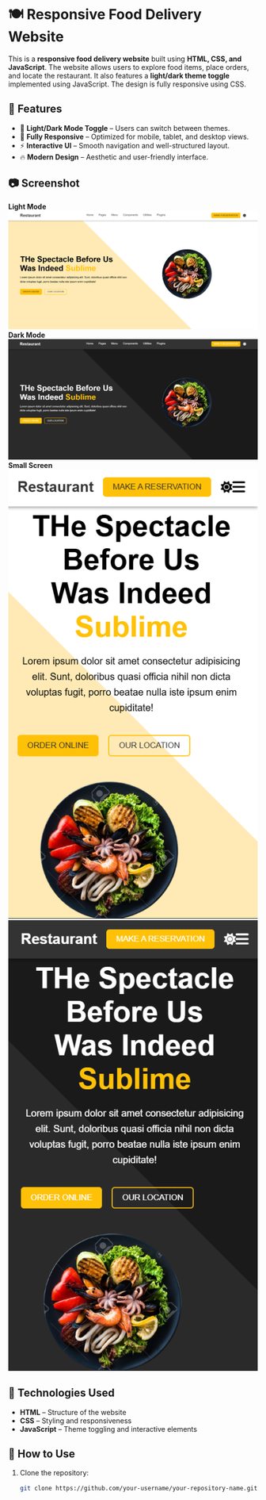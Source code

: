 # 🍽️ Responsive Food Delivery Website

This is a **responsive food delivery website** built using **HTML, CSS, and JavaScript**. The website allows users to explore food items, place orders, and locate the restaurant. It also features a **light/dark theme toggle** implemented using JavaScript. The design is fully responsive using CSS.

## 🌟 Features

- 🎨 **Light/Dark Mode Toggle** – Users can switch between themes.
- 📱 **Fully Responsive** – Optimized for mobile, tablet, and desktop views.
- ⚡ **Interactive UI** – Smooth navigation and well-structured layout.
- 🔥 **Modern Design** – Aesthetic and user-friendly interface.

## 📷 Screenshot

**Light Mode**
![Food Delivery Website Preview](Demo_Look/demo_1.png)
<br/>
**Dark Mode**
![Food Delivery Website Preview](Demo_Look/demo_2.png)
<br/>
**Small Screen**
<br/>
![Food Delivery Website Preview](Demo_Look/sdemo_2.png)
![Food Delivery Website Preview](Demo_Look/sdemo_1.png)

## 🚀 Technologies Used

- **HTML** – Structure of the website
- **CSS** – Styling and responsiveness
- **JavaScript** – Theme toggling and interactive elements

## 🎯 How to Use

1. Clone the repository:
   ```bash
   git clone https://github.com/your-username/your-repository-name.git
